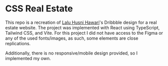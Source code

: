 # CSS Real Estate

This repo is a recreation of [Lalu Husni Hawari](https://dribbble.com/shots/23462984-RUWAH-Real-Estate-Landing-Page)'s Dribbble design for a real estate website. The project was implemented with React using TypeScript, Tailwind CSS, and Vite. For this project I did not have access to the Figma or any of the used fonts/images, as such, some elements are close replications.

Additionally, there is no responsive/mobile design provided, so I implemented my own.

